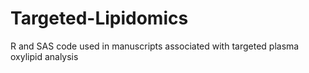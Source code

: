 # Targeted-Lipidomics
R and SAS code used in manuscripts associated with targeted plasma oxylipid analysis
